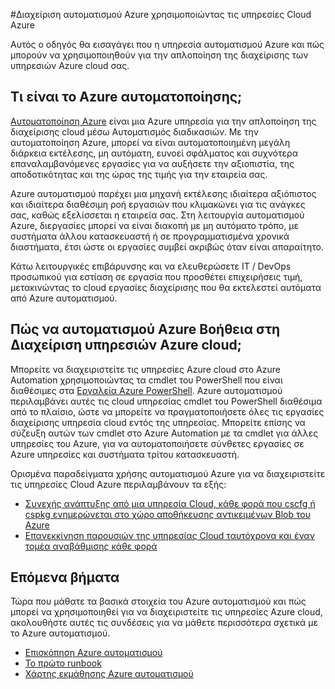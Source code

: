 <properties
    pageTitle="Διαχείριση των υπηρεσιών Cloud Azure χρησιμοποιώντας αυτοματισμού Azure | Microsoft Azure"
    description="Μάθετε περισσότερα σχετικά με τον τρόπο την υπηρεσία αυτοματισμού Azure μπορεί να χρησιμοποιηθεί για να διαχειριστείτε τις υπηρεσίες Azure cloud σε κλίμακα."
    services="cloud-services, automation"
    documentationCenter=""
    authors="jodoglevy"
    manager="timlt"
    editor=""/>

<tags
    ms.service="cloud-services"
    ms.workload="tbd"
    ms.tgt_pltfrm="na"
    ms.devlang="na"
    ms.topic="article"
    ms.date="06/20/2016"
    ms.author="jolevy"/>



#<a name="managing-azure-cloud-services-using-azure-automation"></a>Διαχείριση αυτοματισμού Azure χρησιμοποιώντας τις υπηρεσίες Cloud Azure

Αυτός ο οδηγός θα εισαγάγει που η υπηρεσία αυτοματισμού Azure και πώς μπορούν να χρησιμοποιηθούν για την απλοποίηση της διαχείρισης των υπηρεσιών Azure cloud σας.

## <a name="what-is-azure-automation"></a>Τι είναι το Azure αυτοματοποίησης;

[Αυτοματοποίηση Azure](https://azure.microsoft.com/services/automation/) είναι μια Azure υπηρεσία για την απλοποίηση της διαχείρισης cloud μέσω Αυτοματισμός διαδικασιών. Με την αυτοματοποίηση Azure, μπορεί να είναι αυτοματοποιημένη μεγάλη διάρκεια εκτέλεσης, μη αυτόματη, ευνοεί σφάλματος και συχνότερα επαναλαμβανόμενες εργασίες για να αυξήσετε την αξιοπιστία, της αποδοτικότητας και της ώρας της τιμής για την εταιρεία σας.

Azure αυτοματισμού παρέχει μια μηχανή εκτέλεσης ιδιαίτερα αξιόπιστος και ιδιαίτερα διαθέσιμη ροή εργασιών που κλιμακώνει για τις ανάγκες σας, καθώς εξελίσσεται η εταιρεία σας. Στη λειτουργία αυτοματισμού Azure, διεργασίες μπορεί να είναι διακοπή με μη αυτόματο τρόπο, με συστήματα άλλου κατασκευαστή ή σε προγραμματισμένα χρονικά διαστήματα, έτσι ώστε οι εργασίες συμβεί ακριβώς όταν είναι απαραίτητο.

Κάτω λειτουργικές επιβάρυνσης και να ελευθερώσετε IT / DevOps προσωπικού για εστίαση σε εργασία που προσθέτει επιχειρήσεις τιμή, μετακινώντας το cloud εργασίες διαχείρισης που θα εκτελεστεί αυτόματα από Azure αυτοματισμού.


## <a name="how-can-azure-automation-help-manage-azure-cloud-services"></a>Πώς να αυτοματισμού Azure Βοήθεια στη Διαχείριση υπηρεσιών Azure cloud;

Μπορείτε να διαχειριστείτε τις υπηρεσίες Azure cloud στο Azure Automation χρησιμοποιώντας τα cmdlet του PowerShell που είναι διαθέσιμες στα [Εργαλεία Azure PowerShell](https://msdn.microsoft.com/library/azure/jj156055.aspx). Azure αυτοματισμού περιλαμβάνει αυτές τις cloud υπηρεσίας cmdlet του PowerShell διαθέσιμα από το πλαίσιο, ώστε να μπορείτε να πραγματοποιήσετε όλες τις εργασίες διαχείρισης υπηρεσία cloud εντός της υπηρεσίας. Μπορείτε επίσης να σύζευξη αυτών των cmdlet στο Azure Automation με τα cmdlet για άλλες υπηρεσίες του Azure, για να αυτοματοποιήσετε σύνθετες εργασίες σε Azure υπηρεσίες και συστήματα τρίτου κατασκευαστή.

Ορισμένα παραδείγματα χρήσης αυτοματισμού Azure για να διαχειριστείτε τις υπηρεσίες Cloud Azure περιλαμβάνουν τα εξής:

- [Συνεχής ανάπτυξης από μια υπηρεσία Cloud, κάθε φορά που cscfg ή cspkg ενημερώνεται στο χώρο αποθήκευσης αντικειμένων Blob του Azure](https://gallery.technet.microsoft.com/scriptcenter/Continuous-Deployment-of-A-eeebf3a6)
- [Επανεκκίνηση παρουσιών της υπηρεσίας Cloud ταυτόχρονα και έναν τομέα αναβάθμισης κάθε φορά](https://gallery.technet.microsoft.com/scriptcenter/Reboot-Cloud-Service-PaaS-b337a06d)

## <a name="next-steps"></a>Επόμενα βήματα

Τώρα που μάθατε τα βασικά στοιχεία του Azure αυτοματισμού και πώς μπορεί να χρησιμοποιηθεί για να διαχειριστείτε τις υπηρεσίες Azure cloud, ακολουθήστε αυτές τις συνδέσεις για να μάθετε περισσότερα σχετικά με το Azure αυτοματισμού.

- [Επισκόπηση Azure αυτοματισμού](../automation/automation-intro.md)
- [Το πρώτο runbook](../automation/automation-first-runbook-graphical.md)
- [Χάρτης εκμάθησης Azure αυτοματισμού](https://azure.microsoft.com/documentation/learning-paths/automation/)
 

